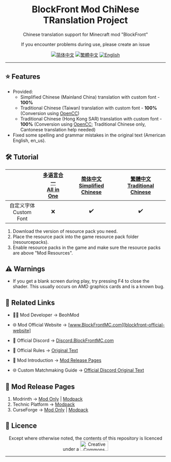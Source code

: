 <div align="center">

# BlockFront Mod ChiNese TRanslation Project

Chinese translation support for Minecraft mod "BlockFront"

If you encounter problems during use, please create an issue

[![简体中文][simplified-chinese-for-the-badge]][simplified-chinese] [![繁體中文][traditional-chinese-for-the-badge]][tradiontal-chinese] [![English][english-for-the-badge]][english]

</div>

***

## ⭐ Features

- Provided:
  - Simplified Chinese (Mainland China) translation with custom font - **100%**
  - Traditional Chinese (Taiwan) translation with custom font - **100%** (Conversion using [OpenCC][opencc])
  - Traditional Chinese (Hong Kong SAR) translation with custom font - **100%** (Conversion using [OpenCC][opencc]; Traditional Chinese only, Cantonese translation help needed)
- Fixed some spelling and grammar mistakes in the original text (American English, en_us).

## 🛠️ Tutorial

<div align="center">

| | [多语言合一<br>All in One][project-all-in-one] | [简体中文<br>Simplified Chinese][project-simplified-chinese] | [繁體中文<br>Traditional Chinese][project-traditional-chinese] |
| :-: | :-: | :-: | :-: |
| 自定义字体<br>Custom Font | ❌ | ✔️ | ✔️ |

</div>

1. Download the version of resource pack you need.
2. Place the resource pack into the game resource pack folder (resourcepacks).
3. Enable resource packs in the game and make sure the resource packs are above "Mod Resources".

## ⚠️ Warnings

- If you get a blank screen during play, try pressing F4 to close the shader. This usually occurs on AMD graphics cards and is a known bug.

## 🔗 Related Links

- 🧑‍💻 Mod Developer → BeohMod

- 🌐 Mod Official Website → [www.BlockFrontMC.com][blockfront-official-website]

- 💬 Official Discord → [Discord.BlockFrontMC.com][blockfront-official-discord]

- 📄 Official Rules → [Original Text][blockfront-official-rules]

- 📄 Mod Introduction → [Mod Release Pages](#-mod-release-pages)

- 🌐 Custom Matchmaking Guide → [Official Discord Original Text][blockfront-matchmaking-guide]

## 🔗 Mod Release Pages

1. Modrinth → [Mod Only][blockfront-mod-modrinth] | [Modpack][blockfront-modpack-modrinth]
2. Technic Platform → [Modpack][blockfront-modpack-technic]
3. CurseForge → [Mod Only][blockfront-mod-curseforge] | [Modpack][blockfront-modpack-curseforge]

## 🤝 Licence

<div align="center">

Except where otherwise noted, the contents of this repository is licenced under a
<a href="https://creativecommons.org/licenses/by-nc-sa/4.0/"><img src="http://mirrors.creativecommons.org/presskit/buttons/88x31/png/by-nc-sa.png" alt="Creative Commons Attribution 4.0 International Licence，CC BY-NC-SA 4.0" width="88" height="31" /></a>

</div>

***

[blockfront-matchmaking-guide]: https://discord.com/channels/899063859539759154/1090433325564432495/1090433325564432495
[blockfront-mod-curseforge]: https://www.curseforge.com/minecraft/mc-mods/blockfront-world-war-ii
[blockfront-mod-modrinth]: https://modrinth.com/mod/blockfront
[blockfront-modpack-curseforge]: https://www.curseforge.com/minecraft/modpacks/blockfront-world-war-ii
[blockfront-modpack-modrinth]: https://modrinth.com/modpack/blockfront-mod-pack
[blockfront-modpack-technic]: https://www.technicpack.net/modpack/blockfront-official-modpack.1957622
[blockfront-official-discord]: https://discord.blockfrontmc.com
[blockfront-official-rules]: https://www.blockfrontmc.com/rules
[blockfront-official-website]: https://www.blockfrontmc.com
[english-for-the-badge]: https://img.shields.io/badge/Language-English-012169?style=for-the-badge
[english]: README/README.en-gb.md
[opencc]: https://github.com/BYVoid/OpenCC
[project-all-in-one]: https://modrinth.com/resourcepack/bfmod-cntr-project-all-in-one
[project-simplified-chinese]: https://modrinth.com/resourcepack/bfmod-cntr-project-schinese
[project-traditional-chinese]: https://modrinth.com/resourcepack/bfmod-cntr-project-tchinese
[simplified-chinese-for-the-badge]: https://img.shields.io/badge/%E8%AF%AD%E8%A8%80-%E7%AE%80%E4%BD%93%E4%B8%AD%E6%96%87-ee1620?style=for-the-badge
[simplified-chinese]: README/README.zh-cn.md
[tradiontal-chinese]: README/README.zh-tw.md
[traditional-chinese-for-the-badge]: https://img.shields.io/badge/%E8%AA%9E%E8%A8%80-%E7%B9%81%E9%AB%94%E4%B8%AD%E6%96%87-ee1620?style=for-the-badge
